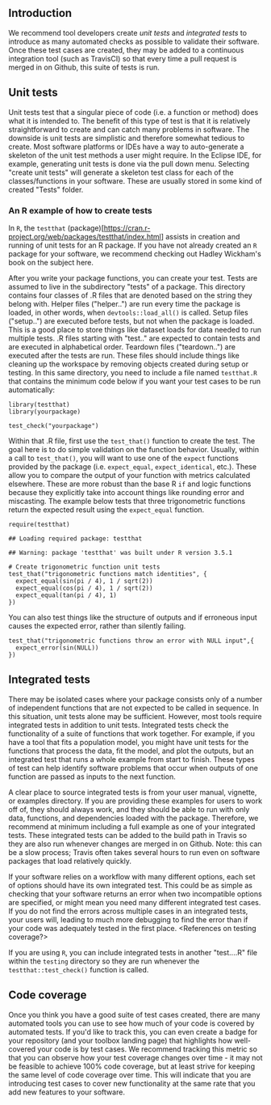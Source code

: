 Introduction
------------

We recommend tool developers create *unit tests* and *integrated tests*
to introduce as many automated checks as possible to validate their
software. Once these test cases are created, they may be added to a
continuous integration tool (such as TravisCI) so that every time a pull
request is merged in on Github, this suite of tests is run.

Unit tests
----------

Unit tests test that a singular piece of code (i.e. a function or
method) does what it is intended to. The benefit of this type of test is
that it is relatively straightforward to create and can catch many
problems in software. The downside is unit tests are simplistic and
therefore somewhat tedious to create. Most software platforms or IDEs
have a way to auto-generate a skeleton of the unit test methods a user
might require. In the Eclipse IDE, for example, generating unit tests is
done via the pull down menu. Selecting "create unit tests" will generate
a skeleton test class for each of the classes/functions in your
software. These are usually stored in some kind of created "Tests"
folder.

### An R example of how to create tests

In `R`, the `testthat`
(package)\[<https://cran.r-project.org/web/packages/testthat/index.html>\]
assists in creation and running of unit tests for an R package. If you
have not already created an `R` package for your software, we recommend
checking out Hadley Wickham's book on the subject here.

After you write your package functions, you can create your test. Tests
are assumed to live in the subdirectory "tests" of a package. This
directory contains four classes of .R files that are denoted based on
the string they belong with. Helper files ("helper..") are run every
time the package is loaded, in other words, when `devtools::load_all()`
is called. Setup files ("setup..") are executed before tests, but not
when the package is loaded. This is a good place to store things like
dataset loads for data needed to run multiple tests. .R files starting
with "test.." are expected to contain tests and are executed in
alphabetical order. Teardown files ("teardown..") are executed after the
tests are run. These files should include things like cleaning up the
workspace by removing objects created during setup or testing. In this
same directory, you need to include a file named `testthat.R` that
contains the minimum code below if you want your test cases to be run
automatically:

    library(testthat)
    library(yourpackage)

    test_check("yourpackage")

Within that .R file, first use the `test_that()` function to create the
test. The goal here is to do simple validation on the function behavior.
Usually, within a call to `test_that()`, you will want to use one of the
`expect` functions provided by the package (i.e. `expect_equal`,
`expect_identical`, etc.). These allow you to compare the output of your
function with metrics calculated elsewhere. These are more robust than
the base R `if` and logic functions because they explicitly take into
account things like rounding error and miscasting. The example below
tests that three trigonometric functions return the expected result
using the `expect_equal` function.

    require(testthat)

    ## Loading required package: testthat

    ## Warning: package 'testthat' was built under R version 3.5.1

    # Create trigonometric function unit tests
    test_that("trigonometric functions match identities", {
      expect_equal(sin(pi / 4), 1 / sqrt(2))
      expect_equal(cos(pi / 4), 1 / sqrt(2))
      expect_equal(tan(pi / 4), 1)
    })

You can also test things like the structure of outputs and if erroneous
input causes the expected error, rather than silently failing.

    test_that("trigonometric functions throw an error with NULL input",{
      expect_error(sin(NULL))
    })

Integrated tests
----------------

There may be isolated cases where your package consists only of a number
of independent functions that are not expected to be called in sequence.
In this situation, unit tests alone may be sufficient. However, most
tools require integrated tests in addition to unit tests. Integrated
tests check the functionality of a suite of functions that work
together. For example, if you have a tool that fits a population model,
you might have unit tests for the functions that process the data, fit
the model, and plot the outputs, but an integrated test that runs a
whole example from start to finish. These types of test can help
identify software problems that occur when outputs of one function are
passed as inputs to the next function.

A clear place to source integrated tests is from your user manual,
vignette, or examples directory. If you are providing these examples for
users to work off of, they should always work, and they should be able
to run with only data, functions, and dependencies loaded with the
package. Therefore, we recommend at minimum including a full example as
one of your integrated tests. These integrated tests can be added to the
build path in Travis so they are also run whenever changes are merged in
on Github. Note: this can be a slow process; Travis often takes several
hours to run even on software packages that load relatively quickly.

If your software relies on a workflow with many different options, each
set of options should have its own integrated test. This could be as
simple as checking that your software returns an error when two
incompatible options are specified, or might mean you need many
different integrated test cases. If you do not find the errors across
multiple cases in an integrated tests, your users will, leading to much
more debugging to find the error than if your code was adequately tested
in the first place. <References on testing coverage?>

If you are using `R`, you can include integrated tests in another
"test....R" file within the `testing` directory so they are run whenever
the `testthat::test_check()` function is called.

Code coverage
-------------

Once you think you have a good suite of test cases created, there are
many automated tools you can use to see how much of your code is covered
by automated tests. If you'd like to track this, you can even create a
badge for your repository (and your toolbox landing page) that
highlights how well-covered your code is by test cases. We recommend
tracking this metric so that you can observe how your test coverage
changes over time - it may not be feasible to achieve 100% code
coverage, but at least strive for keeping the same level of code
coverage over time. This will indicate that you are introducing test
cases to cover new functionality at the same rate that you add new
features to your software.

